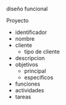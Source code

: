 diseño funcional

Proyecto
- identificador
- nombre
- cliente
  - tipo de cliente
- descripcion
- objetivos
  - principal
  - especificos
- funciones
- actividades
- tareas